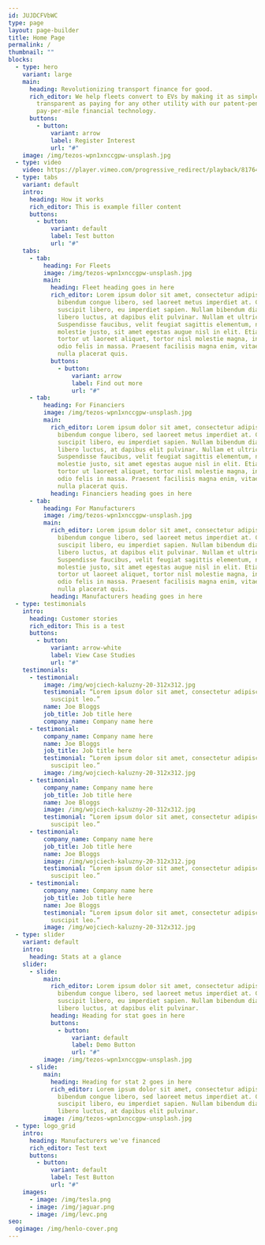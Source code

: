```yaml
---
id: JUJDCFVbWC
type: page
layout: page-builder
title: Home Page
permalink: /
thumbnail: ""
blocks:
  - type: hero
    variant: large
    main:
      heading: Revolutionizing transport finance for good.
      rich_editor: We help fleets convert to EVs by making it as simple, easy and
        transparent as paying for any other utility with our patent-pending
        pay-per-mile financial technology.
      buttons:
        - button:
            variant: arrow
            label: Register Interest
            url: "#"
    image: /img/tezos-wpn1xnccgpw-unsplash.jpg
  - type: video
    video: https://player.vimeo.com/progressive_redirect/playback/817643304/rendition/720p/file.mp4?loc=external&signature=48b73b5fb78d9082be47f009d252171fb9b13cfce8c20459546b0167bc2f207a
  - type: tabs
    variant: default
    intro:
      heading: How it works
      rich_editor: T﻿his is example filler content
      buttons:
        - button:
            variant: default
            label: Test button
            url: "#"
    tabs:
      - tab:
          heading: For Fleets
          image: /img/tezos-wpn1xnccgpw-unsplash.jpg
          main:
            heading: Fleet heading goes in here
            rich_editor: Lorem ipsum dolor sit amet, consectetur adipiscing elit. Morbi
              bibendum congue libero, sed laoreet metus imperdiet at. Cras et
              suscipit libero, eu imperdiet sapien. Nullam bibendum diam in
              libero luctus, at dapibus elit pulvinar. Nullam et ultrices dui.
              Suspendisse faucibus, velit feugiat sagittis elementum, nulla quam
              molestie justo, sit amet egestas augue nisl in elit. Etiam ornare,
              tortor ut laoreet aliquet, tortor nisl molestie magna, in rhoncus
              odio felis in massa. Praesent facilisis magna enim, vitae iaculis
              nulla placerat quis.
            buttons:
              - button:
                  variant: arrow
                  label: Find out more
                  url: "#"
      - tab:
          heading: For Financiers
          image: /img/tezos-wpn1xnccgpw-unsplash.jpg
          main:
            rich_editor: Lorem ipsum dolor sit amet, consectetur adipiscing elit. Morbi
              bibendum congue libero, sed laoreet metus imperdiet at. Cras et
              suscipit libero, eu imperdiet sapien. Nullam bibendum diam in
              libero luctus, at dapibus elit pulvinar. Nullam et ultrices dui.
              Suspendisse faucibus, velit feugiat sagittis elementum, nulla quam
              molestie justo, sit amet egestas augue nisl in elit. Etiam ornare,
              tortor ut laoreet aliquet, tortor nisl molestie magna, in rhoncus
              odio felis in massa. Praesent facilisis magna enim, vitae iaculis
              nulla placerat quis.
            heading: Financiers heading goes in here
      - tab:
          heading: For Manufacturers
          image: /img/tezos-wpn1xnccgpw-unsplash.jpg
          main:
            rich_editor: Lorem ipsum dolor sit amet, consectetur adipiscing elit. Morbi
              bibendum congue libero, sed laoreet metus imperdiet at. Cras et
              suscipit libero, eu imperdiet sapien. Nullam bibendum diam in
              libero luctus, at dapibus elit pulvinar. Nullam et ultrices dui.
              Suspendisse faucibus, velit feugiat sagittis elementum, nulla quam
              molestie justo, sit amet egestas augue nisl in elit. Etiam ornare,
              tortor ut laoreet aliquet, tortor nisl molestie magna, in rhoncus
              odio felis in massa. Praesent facilisis magna enim, vitae iaculis
              nulla placerat quis.
            heading: Manufacturers heading goes in here
  - type: testimonials
    intro:
      heading: Customer stories
      rich_editor: T﻿his is a test
      buttons:
        - button:
            variant: arrow-white
            label: View Case Studies
            url: "#"
    testimonials:
      - testimonial:
          image: /img/wojciech-kaluzny-20-312x312.jpg
          testimonial: “Lorem ipsum dolor sit amet, consectetur adipiscing elit. Donec eu
            suscipit leo.”
          name: Joe Bloggs
          job_title: Job title here
          company_name: Company name here
      - testimonial:
          company_name: Company name here
          name: Joe Bloggs
          job_title: Job title here
          testimonial: “Lorem ipsum dolor sit amet, consectetur adipiscing elit. Donec eu
            suscipit leo.”
          image: /img/wojciech-kaluzny-20-312x312.jpg
      - testimonial:
          company_name: Company name here
          job_title: Job title here
          name: Joe Bloggs
          image: /img/wojciech-kaluzny-20-312x312.jpg
          testimonial: “Lorem ipsum dolor sit amet, consectetur adipiscing elit. Donec eu
            suscipit leo.”
      - testimonial:
          company_name: Company name here
          job_title: Job title here
          name: Joe Bloggs
          image: /img/wojciech-kaluzny-20-312x312.jpg
          testimonial: “Lorem ipsum dolor sit amet, consectetur adipiscing elit. Donec eu
            suscipit leo.”
      - testimonial:
          company_name: Company name here
          job_title: Job title here
          name: Joe Bloggs
          testimonial: “Lorem ipsum dolor sit amet, consectetur adipiscing elit. Donec eu
            suscipit leo.”
          image: /img/wojciech-kaluzny-20-312x312.jpg
  - type: slider
    variant: default
    intro:
      heading: Stats at a glance
    slider:
      - slide:
          main:
            rich_editor: Lorem ipsum dolor sit amet, consectetur adipiscing elit. Morbi
              bibendum congue libero, sed laoreet metus imperdiet at. Cras et
              suscipit libero, eu imperdiet sapien. Nullam bibendum diam in
              libero luctus, at dapibus elit pulvinar.
            heading: Heading for stat goes in here
            buttons:
              - button:
                  variant: default
                  label: Demo Button
                  url: "#"
          image: /img/tezos-wpn1xnccgpw-unsplash.jpg
      - slide:
          main:
            heading: Heading for stat 2 goes in here
            rich_editor: Lorem ipsum dolor sit amet, consectetur adipiscing elit. Morbi
              bibendum congue libero, sed laoreet metus imperdiet at. Cras et
              suscipit libero, eu imperdiet sapien. Nullam bibendum diam in
              libero luctus, at dapibus elit pulvinar.
          image: /img/tezos-wpn1xnccgpw-unsplash.jpg
  - type: logo_grid
    intro:
      heading: Manufacturers we've financed
      rich_editor: T﻿est text
      buttons:
        - button:
            variant: default
            label: Test Button
            url: "#"
    images:
      - image: /img/tesla.png
      - image: /img/jaguar.png
      - image: /img/levc.png
seo:
  ogimage: /img/henlo-cover.png
---
```

